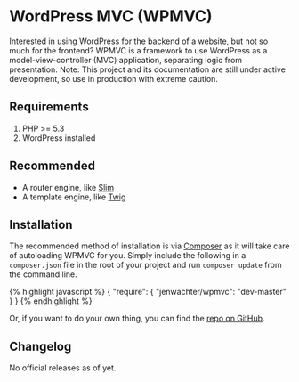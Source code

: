 # WordPress MVC (WPMVC)

Interested in using WordPress for the backend of a website, but not so much for the frontend? WPMVC is a framework to use WordPress as a model-view-controller (MVC) application, separating logic from presentation.
Note: This project and its documentation are still under active development, so use in production with extreme caution.

## Requirements

1. PHP >= 5.3
1. WordPress installed


## Recommended
* A router engine, like [Slim](http://www.slimframework.com/)
* A template engine, like [Twig](http://twig.sensiolabs.org/)


## Installation

The recommended method of installation is via [Composer](http://getcomposer.org/) as it will take care of autoloading WPMVC for you. Simply include the following in a `composer.json` file in the root of your project and run `composer update` from the command line.

{% highlight javascript %}
{
    "require": {
        "jenwachter/wpmvc": "dev-master"
    }
}
{% endhighlight %}

Or, if you want to do your own thing, you can find the [repo on GitHub](https://github.com/jenwachter/wpmvc).


## Changelog

No official releases as of yet.